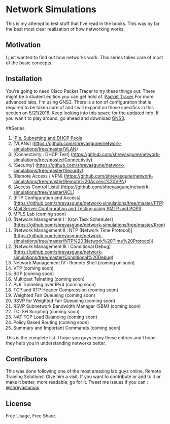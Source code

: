 # Network Simulations
This is my attempt to test stuff that I've read in the books. This was by far the best most clear realization of how networking works.

## Motivation
I just wanted to find out how networks work. This series takes care of most of the basic concepts.

## Installation
You're going to need Cisco Packet Tracer to try these things out. There might be a student edition you can get hold of.
[Packet Tracer](https://www.netacad.com/about-networking-academy/packet-tracer/) 
For more advanced labs, I'm using GNS3. There is a ton of configuration that is required to be taken care of and I will expand on those
specifics in this section on 5/21/2016. Keep looking into this space for the updated info. 
If you wan't to play around, go ahead and download [GNS3](https://www.gns3.com/software/download). 

##Series
1. [IP's, Subnetting and DHCP Pools](https://github.com/shreyasgune/network-simulations/tree/master/IP%20Addressing)
2. [VLANs] (https://github.com/shreyasgune/network-simulations/tree/master/VLAN)
3. [Connectivity : DHCP Test] (https://github.com/shreyasgune/network-simulations/tree/master/Connectivity)
4. [Security] (https://github.com/shreyasgune/network-simulations/tree/master/Security)
5. [Remote Access / VPN] (https://github.com/shreyasgune/network-simulations/tree/master/Remote%20Access%20VPN)
6. [Access Control Lists] (https://github.com/shreyasgune/network-simulations/tree/master/ACL) 
7. [FTP Configuration and Access] (https://github.com/shreyasgune/network-simulations/tree/master/FTP)
8. [Mail Server Configuration and Testing using SMTP and POP3](https://github.com/shreyasgune/network-simulations/tree/master/SMTP%20and%20POP3)
9. MPLS Lab (coming soon) 
10. [Network Management I : Kron Task Scheduler] (https://github.com/shreyasgune/network-simulations/tree/master/Kron)
11. [Network Management II : NTP (Network Time Protocol)] (https://github.com/shreyasgune/network-simulations/tree/master/NTP%20(Network%20Time%20Protocol))
12. [Network Management III : Conditional Debug] (https://github.com/shreyasgune/network-simulations/tree/master/Conditional%20Debug)
13. Network Management IV : Remote Shell (coming on soon) 
14. VTP (coming soon)
15. BGP (coming soon)
16. Multicast Telneting (coming soon) 
17. Pv6 Tunneling over IPv4 (coming soon)
18. TCP and RTP Header Compression (coming soon)
19. Weighted Fair Queueing (coming soon)
20. RSVP for Weighted Fair Queueing (coming soon)
21. RSVP Subnetwork Bandwidth Manager (SBM) (coming soon)
22. TCLSH Scripting (coming soon) 
23. NAT TCP Load Balancing (coming soon)
24. Policy Based Routing (coming soon)
25. Summary and Important Commands (coming soon)

This is the complete list. I hope you guys enjoy these entries and I hope they help you in understanding networks better.

## Contributors
This was done following one of the most amazing lab guys online, Remote Training Solutions! Give him a visit. 
If you want to contribute or add to it or make it better, more readable, go for it. Tweet me issues if you can  : [@shreyaslumos](https://www.twitter.com/shreyaslumos) 

## License
Free Usage, Free Share. 
